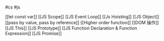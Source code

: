 #cs #js

[[let const var]]
[[JS Scope]]
[[JS Event Loop]]
[[Js Hoisting]]
[[JS Object]]
[[pass by value, pass by reference]]
[[Higher order function]]
[[DOM 操作]]
[[JS This]]
[[JS Prototype]]
[[JS Function Declaration & Function Expression]]
[[JS Promise]]